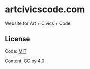 # artcivicscode.com

Website for Art + Civics + Code.


## License

Code: [MIT](http://choosealicense.com/licenses/mit/)

Content: [CC by 4.0](http://creativecommons.org/licenses/by/4.0/)
